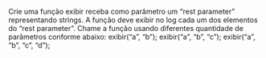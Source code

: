 Crie uma função exibir receba como parâmetro um “rest parameter” representando strings.
A função deve exibir no log cada um dos elementos do “rest parameter”. Chame a função
usando diferentes quantidade de parâmetros conforme abaixo:
exibir(“a”, “b”);
exibir(“a”, “b”, “c”);
exibir(“a”, “b”, “c”, “d”);

